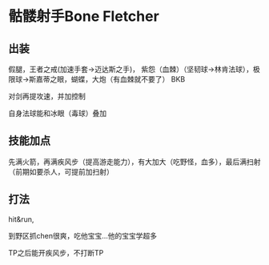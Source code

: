 # 骷髅射手Bone Fletcher

## 出装
假腿，王者之戒(加速手套->迈达斯之手)，
紫怨（血棘）（坚韧球->林肯法球），极限球->斯嘉蒂之眼，蝴蝶，大炮（有血棘就不要了）
BKB

对剑再提攻速，并加控制

自身法球能和冰眼（毒球）叠加

## 技能加点
先满火箭，再满疾风步（提高游走能力），有大加大（吃野怪，血多），最后满扫射
（前期如要杀人，可提前加扫射）

## 打法
hit&run,

到野区抓chen很爽，吃他宝宝…他的宝宝学超多

TP之后能开疾风步，不打断TP